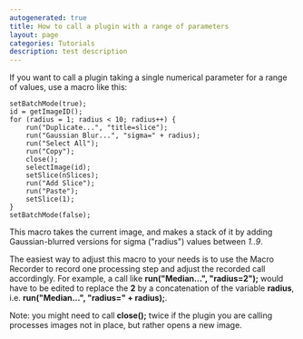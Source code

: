 ```yaml
---
autogenerated: true
title: How to call a plugin with a range of parameters
layout: page
categories: Tutorials
description: test description
---
```


If you want to call a plugin taking a single numerical parameter for a range of values, use a macro like this:

    setBatchMode(true);
    id = getImageID();
    for (radius = 1; radius < 10; radius++) {
        run("Duplicate...", "title=slice");
        run("Gaussian Blur...", "sigma=" + radius);
        run("Select All");
        run("Copy");
        close();
        selectImage(id);
        setSlice(nSlices);
        run("Add Slice");
        run("Paste");
        setSlice(1);
    }
    setBatchMode(false);

This macro takes the current image, and makes a stack of it by adding Gaussian-blurred versions for sigma ("radius") values between *1..9*.

The easiest way to adjust this macro to your needs is to use the Macro Recorder to record one processing step and adjust the recorded call accordingly. For example, a call like **run("Median...", "radius=2");** would have to be edited to replace the **2** by a concatenation of the variable **radius**, i.e. **run("Median...", "radius=" + radius);**.

Note: you might need to call **close();** twice if the plugin you are calling processes images not in place, but rather opens a new image.


